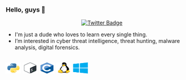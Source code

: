 ### Hello, guys 👋
 
<div id="header" align="center">
<div id="badges">
<a href="https://x.com/XThetr1ckst3rX">
<img src="https://img.shields.io/badge/Twitter-blue?style=for-the-badge&logo=twitter&logoColor=white" alt="Twitter Badge"/>
</a>
</div>
</div>
 
- I'm just a dude who loves to learn every single thing.
- I’m interested in cyber threat intelligence, threat hunting, malware analysis, digital forensics.
 
<div style="display: inline_block"><br>
<img align="center" alt="Demic-Python" height="30" width="40" src="https://raw.githubusercontent.com/devicons/devicon/master/icons/python/python-original.svg">
<img align="center" alt="Demic-Bash" height="30" width="40" src="https://raw.githubusercontent.com/devicons/devicon/master/icons/bash/bash-original.svg">
<img align="center" alt="Demic-C" height="30" width="40" src="https://raw.githubusercontent.com/devicons/devicon/master/icons/c/c-original.svg">  
<img align="center" alt="Demic-Linux" height="30" width="40" src="https://github.com/devicons/devicon/raw/master/icons/linux/linux-original.svg">
<img align="center" alt="Demic-Windows" height="30" width="40" src="https://github.com/devicons/devicon/blob/master/icons/windows8/windows8-original.svg">
</div>
